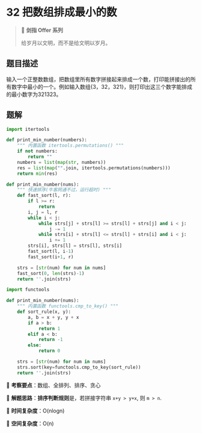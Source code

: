 # 32 把数组排成最小的数

> 🌟 **剑指 Offer 系列**
>
> 给岁月以文明，而不是给文明以岁月。

## 题目描述

输入一个正整数数组，把数组里所有数字拼接起来排成一个数，打印能拼接出的所有数字中最小的一个。例如输入数组{3，32，321}，则打印出这三个数字能排成的最小数字为321323。

## 题解

```python
import itertools

def print_min_number(numbers):
    """ 内置函数 itertools.permutations() """
    if not numbers:
        return ""
    numbers = list(map(str, numbers))
    res = list(map("".join, itertools.permutations(numbers)))
    return min(res)
```

```python
def print_min_number(nums):
    """ 快速排序(牛客网通不过，运行超时) """
    def fast_sort(l, r):
        if l >= r:
            return
        i, j = l, r
        while i < j:
            while strs[j] + strs[l] >= strs[l] + strs[j] and i < j:
                j -= 1
            while strs[i] + strs[l] <= strs[l] + strs[i] and i < j:
                i += 1
        strs[i], strs[l] = strs[l], strs[i]
        fast_sort(l, i-1)
        fast_sort(i+1, r)

    strs = [str(num) for num in nums]
    fast_sort(0, len(strs)-1)
    return ''.join(strs)
```

```python
import functools

def print_min_number(nums):
    """ 内置函数 functools.cmp_to_key() """
    def sort_rule(x, y):
        a, b = x + y, y + x
        if a > b:
            return 1
        elif a < b:
            return -1
        else:
            return 0

    strs = [str(num) for num in nums]
    strs.sort(key=functools.cmp_to_key(sort_rule))
    return ''.join(strs)
```

🍥 **考察要点**：数组、全排列、排序、贪心

🍬 **解题思路**：**排序判断规则**是，若拼接字符串 `x+y > y+x`, 则 `m > n`.

🍉 **时间复杂度**：O(nlogn)

🍭 **空间复杂度**：O(n)
